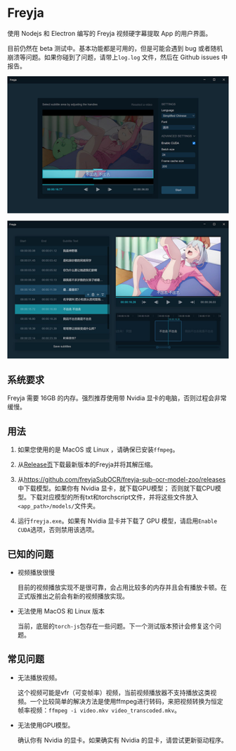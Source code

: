 # Freyja

使用 Nodejs 和 Electron 编写的 Freyja 视频硬字幕提取 App 的用户界面。

目前仍然在 beta 测试中。基本功能都是可用的，但是可能会遇到 bug 或者随机崩溃等问题。如果你碰到了问题，请带上```log.log```
文件，然后在 Github issues 中报告。

![Config page screenshot](.img/config.jpg)

![Edit page screenshot](.img/edit.jpg)

## 系统要求

Freyja 需要 16GB 的内存。强烈推荐使用带 Nvidia 显卡的电脑，否则过程会非常缓慢。

## 用法

1. 如果您使用的是 MacOS 或 Linux ，请确保已安装```ffmpeg```。

2. 从[Release页](https://github.com/freyjaSubOCR/freyja-sub-ocr-electron/releases)下载最新版本的Freyja并将其解压缩。

3. 从<https://github.com/freyjaSubOCR/freyja-sub-ocr-model-zoo/releases>中下载模型。如果你有 Nvidia 显卡，就下载GPU模型；
   否则就下载CPU模型。下载对应模型的所有txt和torchscript文件，并将这些文件放入```<app_path>/models/```文件夹。

4. 运行```freyja.exe```。如果有 Nvidia 显卡并下载了 GPU 模型，请启用```Enable CUDA```选项，否则禁用该选项。

## 已知的问题

- 视频播放很慢

  目前的视频播放实现不是很可靠，会占用比较多的内存并且会有播放卡顿。在正式版推出之前会有新的视频播放实现。

- 无法使用 MacOS 和 Linux 版本

  当前，底层的```torch-js```包存在一些问题。下一个测试版本预计会修复这个问题。

## 常见问题

- 无法播放视频。

  这个视频可能是vfr（可变帧率）视频，当前视频播放器不支持播放这类视频。一个比较简单的解决方法是使用ffmpeg进行转码，来把视频转换为恒定帧率视频：```ffmpeg -i video.mkv video_transcoded.mkv```。

- 无法使用GPU模型。

  确认你有 Nvidia 的显卡。如果确实有 Nvidia 的显卡，请尝试更新驱动程序。
